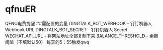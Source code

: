 # qfnuER
QFNU电费提醒
##需配置的变量
DINGTALK_BOT_WEBHOOK - 钉钉机器人 Webhook URL
DINGTALK_BOT_SECRET - 钉钉机器人 Secret
WECHAT_API_URL - 将网站地址全部复制下来
BALANCE_THRESHOLD - 余额阈值（不填默认50）
每天的5：55触发qwq
